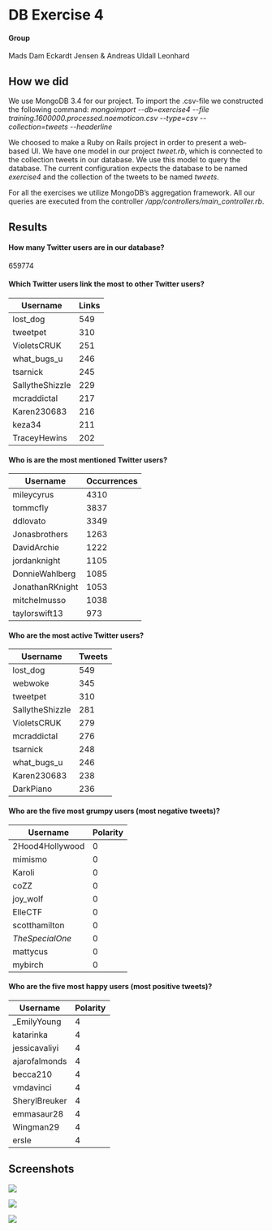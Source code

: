 # DB Exercise 4
#### Group
Mads Dam Eckardt Jensen & Andreas Uldall Leonhard

## How we did
We use MongoDB 3.4 for our project. To import the .csv-file we constructed the following command:
*mongoimport --db=exercise4 --file training.1600000.processed.noemoticon.csv --type=csv --collection=tweets --headerline*

We choosed to make a Ruby on Rails project in order to present a web-based UI. We have one model in our project *tweet.rb*, which is connected to the collection tweets in our database. We use this model to query the database.  The current configuration expects the database to be named *exercise4* and the collection of the tweets to be named *tweets*. 

For all the exercises we utilize MongoDB’s aggregation framework.  All our queries are executed from the controller */app/controllers/main_controller.rb*. 


## Results
#### How many Twitter users are in our database?
659774

#### Which Twitter users link the most to other Twitter users?
| Username        | Links |
|-----------------|-------|
| lost_dog        | 549   |
| tweetpet        | 310   |
| VioletsCRUK     | 251   |
| what_bugs_u     | 246   |
| tsarnick        | 245   |
| SallytheShizzle | 229   |
| mcraddictal     | 217   |
| Karen230683     | 216   |
| keza34          | 211   |
| TraceyHewins    | 202   |


#### Who is are the most mentioned Twitter users?
| Username        | Occurrences |
|-----------------|-------------|
| mileycyrus      | 4310        |
| tommcfly        | 3837        |
| ddlovato        | 3349        |
| Jonasbrothers   | 1263        |
| DavidArchie     | 1222        |
| jordanknight    | 1105        |
| DonnieWahlberg  | 1085        |
| JonathanRKnight | 1053        |
| mitchelmusso    | 1038        |
| taylorswift13   | 973         |

#### Who are the most active Twitter users?
| Username        | Tweets |
|-----------------|--------|
| lost_dog        | 549    |
| webwoke         | 345    |
| tweetpet        | 310    |
| SallytheShizzle | 281    |
| VioletsCRUK     | 279    |
| mcraddictal     | 276    |
| tsarnick        | 248    |
| what_bugs_u     | 246    |
| Karen230683     | 238    |
| DarkPiano       | 236    |

#### Who are the five most grumpy users (most negative tweets)?
| Username        | Polarity |
|-----------------|----------|
| 2Hood4Hollywood | 0        |
| mimismo         | 0        |
| Karoli          | 0        |
| coZZ            | 0        |
| joy_wolf        | 0        |
| ElleCTF         | 0        |
| scotthamilton   | 0        |
| _TheSpecialOne_ | 0        |
| mattycus        | 0        |
| mybirch         | 0        |

#### Who are the five most happy users (most positive tweets)?
| Username      | Polarity |
|---------------|----------|
| _EmilyYoung   | 4        |
| katarinka     | 4        |
| jessicavaliyi | 4        |
| ajarofalmonds | 4        |
| becca210      | 4        |
| vmdavinci     | 4        |
| SherylBreuker | 4        |
| emmasaur28    | 4        |
| Wingman29     | 4        |
| ersle         | 4        |

## Screenshots
![](db_exercise4/screenshots/screen1.png) 

![](db_exercise4/screenshots/screen1.png)

![](db_exercise4/screenshots/screen1.png) 